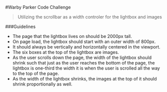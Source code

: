 #Warby Parker Code Challenge

> Utilizing the scrollbar as a width controler for the lightbox and images

###Guidelines
* The page that the lightbox lives on should be 2000px tall.
* On page load, the lightbox should start with an outer width of 800px.
* It should always be vertically and horizontally centered in the viewport.
* The six boxes at the top of the lightbox are images.
* As the user scrolls down the page, the width of the lightbox should shrink such that just as the user reaches the bottom of the page, the lightbox is one-third the width it is when the user is scrolled all the way to the top of the page.
* As the width of the lightbox shrinks, the images at the top of it should shrink proportionally as well.



